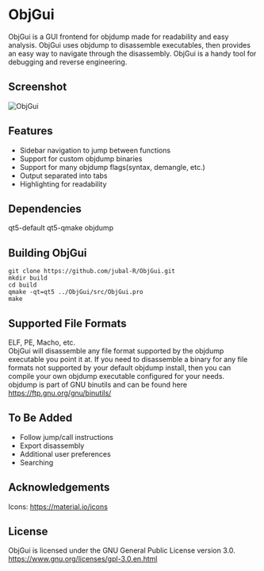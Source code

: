 # ObjGui
ObjGui is a GUI frontend for objdump made for readability and easy analysis. ObjGui uses objdump to disassemble executables, then provides an easy way to navigate through the disassembly. ObjGui is a handy tool for debugging and reverse engineering.

## Screenshot
![ObjGui](https://github.com/jubal-R/ObjGui/blob/master/screenshots/objGui.png)

## Features
- Sidebar navigation to jump between functions
- Support for custom objdump binaries
- Support for many objdump flags(syntax, demangle, etc.)
- Output separated into tabs
- Highlighting for readability

## Dependencies
qt5-default qt5-qmake objdump

## Building ObjGui
`git clone https://github.com/jubal-R/ObjGui.git`  
`mkdir build`  
`cd build`  
`qmake -qt=qt5 ../ObjGui/src/ObjGui.pro`  
`make`

## Supported File Formats
ELF, PE, Macho, etc.  
ObjGui will disassemble any file format supported by the objdump executable you point it at. If you need to disassemble a binary for any file formats not supported by your default objdump install, then you can compile your own objdump executable configured for your needs.  
objdump is part of GNU binutils and can be found here <https://ftp.gnu.org/gnu/binutils/>

## To Be Added
- Follow jump/call instructions
- Export disassembly
- Additional user preferences
- Searching

## Acknowledgements
Icons: <https://material.io/icons>

## License
ObjGui is licensed under the GNU General Public License version 3.0.  
<https://www.gnu.org/licenses/gpl-3.0.en.html>
